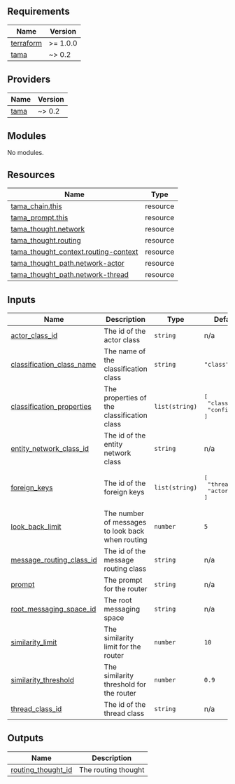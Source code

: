 <!-- BEGIN_TF_DOCS -->
## Requirements

| Name | Version |
|------|---------|
| <a name="requirement_terraform"></a> [terraform](#requirement\_terraform) | >= 1.0.0 |
| <a name="requirement_tama"></a> [tama](#requirement\_tama) | ~> 0.2 |

## Providers

| Name | Version |
|------|---------|
| <a name="provider_tama"></a> [tama](#provider\_tama) | ~> 0.2 |

## Modules

No modules.

## Resources

| Name | Type |
|------|------|
| [tama_chain.this](https://registry.terraform.io/providers/upmaru/tama/latest/docs/resources/chain) | resource |
| [tama_prompt.this](https://registry.terraform.io/providers/upmaru/tama/latest/docs/resources/prompt) | resource |
| [tama_thought.network](https://registry.terraform.io/providers/upmaru/tama/latest/docs/resources/thought) | resource |
| [tama_thought.routing](https://registry.terraform.io/providers/upmaru/tama/latest/docs/resources/thought) | resource |
| [tama_thought_context.routing-context](https://registry.terraform.io/providers/upmaru/tama/latest/docs/resources/thought_context) | resource |
| [tama_thought_path.network-actor](https://registry.terraform.io/providers/upmaru/tama/latest/docs/resources/thought_path) | resource |
| [tama_thought_path.network-thread](https://registry.terraform.io/providers/upmaru/tama/latest/docs/resources/thought_path) | resource |

## Inputs

| Name | Description | Type | Default | Required |
|------|-------------|------|---------|:--------:|
| <a name="input_actor_class_id"></a> [actor\_class\_id](#input\_actor\_class\_id) | The id of the actor class | `string` | n/a | yes |
| <a name="input_classification_class_name"></a> [classification\_class\_name](#input\_classification\_class\_name) | The name of the classification class | `string` | `"class"` | no |
| <a name="input_classification_properties"></a> [classification\_properties](#input\_classification\_properties) | The properties of the classification class | `list(string)` | <pre>[<br>  "class",<br>  "confidence"<br>]</pre> | no |
| <a name="input_entity_network_class_id"></a> [entity\_network\_class\_id](#input\_entity\_network\_class\_id) | The id of the entity network class | `string` | n/a | yes |
| <a name="input_foreign_keys"></a> [foreign\_keys](#input\_foreign\_keys) | The id of the foreign keys | `list(string)` | <pre>[<br>  "thread_id",<br>  "actor_id"<br>]</pre> | no |
| <a name="input_look_back_limit"></a> [look\_back\_limit](#input\_look\_back\_limit) | The number of messages to look back when routing | `number` | `5` | no |
| <a name="input_message_routing_class_id"></a> [message\_routing\_class\_id](#input\_message\_routing\_class\_id) | The id of the message routing class | `string` | n/a | yes |
| <a name="input_prompt"></a> [prompt](#input\_prompt) | The prompt for the router | `string` | n/a | yes |
| <a name="input_root_messaging_space_id"></a> [root\_messaging\_space\_id](#input\_root\_messaging\_space\_id) | The root messaging space | `string` | n/a | yes |
| <a name="input_similarity_limit"></a> [similarity\_limit](#input\_similarity\_limit) | The similarity limit for the router | `number` | `10` | no |
| <a name="input_similarity_threshold"></a> [similarity\_threshold](#input\_similarity\_threshold) | The similarity threshold for the router | `number` | `0.9` | no |
| <a name="input_thread_class_id"></a> [thread\_class\_id](#input\_thread\_class\_id) | The id of the thread class | `string` | n/a | yes |

## Outputs

| Name | Description |
|------|-------------|
| <a name="output_routing_thought_id"></a> [routing\_thought\_id](#output\_routing\_thought\_id) | The routing thought |
<!-- END_TF_DOCS -->